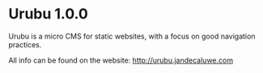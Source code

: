 Urubu 1.0.0
===========

Urubu is a micro CMS for static websites, with a focus on good navigation
practices.

All info can be found on the website: http://urubu.jandecaluwe.com
